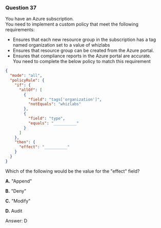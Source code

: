 ### Question 37

You have an Azure subscription.  
You need to implement a custom policy that meet the following requirements:  
- Ensures that each new resource group in the subscription has a tag  
named organization set to a value of whizlabs  
- Ensures that resource group can be created from the Azure portal.  
- Ensures that compliance reports in the Azure portal are accurate.  
You need to complete the below policy to match this requirement

```json
{
  "mode": "all",
  "policyRule": {
    "if": {
      "allOf": [
        {
          "field": "tags['organization']",
          "notEquals": "whizlabs"
        },
        {
          "field": "type",
          "equals": "__________"
        }
      ]
    },
    "then": {
      "effect": "__________"
    }
  }
}
```

Which of the following would be the value for the "effect" field?

**A.** "Append"

**B.** "Deny"

**C.** "Modify"

**D.** Audit

Answer: D


